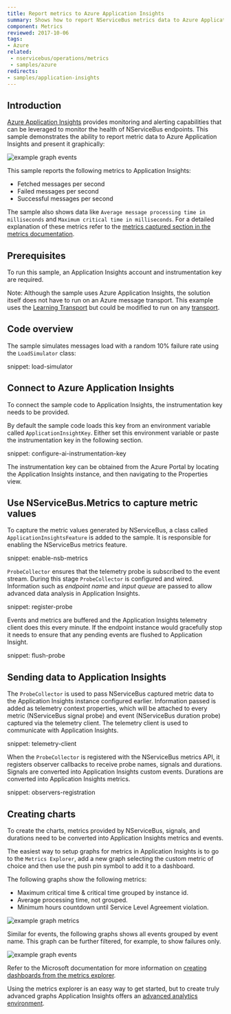 ```yaml
---
title: Report metrics to Azure Application Insights
summary: Shows how to report NServiceBus metrics data to Azure Application Insights
component: Metrics
reviewed: 2017-10-06
tags:
- Azure
related:
 - nservicebus/operations/metrics
 - samples/azure
redirects:
- samples/application-insights
---
```



## Introduction

[Azure Application Insights](https://azure.microsoft.com/en-us/services/application-insights/) provides monitoring and alerting capabilities that can be leveraged to monitor the health of NServiceBus endpoints. This sample demonstrates the ability to report metric data to Azure Application Insights and present it graphically:

![example graph events](example-graph-events.png "width=500")

This sample reports the following metrics to Application Insights:

 * Fetched messages per second 
 * Failed messages per second
 * Successful messages per second
 
 The sample also shows data like `Average message processing time in milliseconds` and `Maximum critical time in milliseconds`. For a detailed explanation of these metrics refer to the [metrics captured section in the metrics documentation](/nservicebus/operations/metrics/#metrics-captured).

## Prerequisites

To run this sample, an Application Insights account and instrumentation key are required.

Note: Although the sample uses Azure Application Insights, the solution itself does not have to run on an Azure message transport. This example uses the [Learning Transport](/transports/learning/) but could be modified to run on any [transport](/transports/).


## Code overview

The sample simulates messages load with a random 10% failure rate using the `LoadSimulator` class:

snippet: load-simulator


## Connect to Azure Application Insights

To connect the sample code to Application Insights, the instrumentation key needs to be provided.

By default the sample code loads this key from an environment variable called `ApplicationInsightKey`. Either set this environment variable or paste the instrumentation key in the following section.

snippet: configure-ai-instrumentation-key

The instrumentation key can be obtained from the Azure Portal by locating the Application Insights instance, and then navigating to the Properties view.


## Use NServiceBus.Metrics to capture metric values

To capture the metric values generated by NServiceBus, a class called `ApplicationInsightsFeature` is added to the sample. It is responsible for enabling the NServiceBus metrics feature.

snippet: enable-nsb-metrics

`ProbeCollector` ensures that the telemetry probe is subscribed to the event stream. During this stage `ProbeCollector` is configured and wired. Information such as *endpoint name* and *input queue* are passed to allow advanced data analysis in Application Insights.

snippet: register-probe

Events and metrics are buffered and the Application Insights telemetry client does this every minute. If the endpoint instance would gracefully stop it needs to ensure that any pending events are flushed to Application Insight.

snippet: flush-probe


## Sending data to Application Insights

The `ProbeCollector` is used to pass NServiceBus captured metric data to the Application Insights instance configured earlier. Information passed is added as telemetry context properties, which will be attached to every metric (NServiceBus signal probe) and event (NServiceBus duration probe) captured via the telemetry client. The telemetry client is used to communicate with Application Insights.

snippet: telemetry-client

When the `ProbeCollector` is registered with the NServiceBus metrics API, it registers observer callbacks to receive probe names, signals and durations. Signals are converted into Application Insights custom events. Durations are converted into Application Insights metrics.

snippet: observers-registration


## Creating charts

To create the charts, metrics provided by NServiceBus, signals, and durations need to be converted into Application Insights metrics and events.

The easiest way to setup graphs for metrics in Application Insights is to go to the `Metrics Explorer`, add a new graph selecting the custom metric of choice and then use the push pin symbol to add it to a dashboard.

The following graphs show the following metrics:

 * Maximum critical time & critical time grouped by instance id.
 * Average processing time, not grouped.
 * Minimum hours countdown until Service Level Agreement violation.

![example graph metrics](example-graph-metrics.png "width=500")

Similar for events, the following graphs shows all events grouped by event name. This graph can be further filtered, for example, to show failures only.

![example graph events](example-graph-events.png "width=500")

Refer to the Microsoft documentation for more information on [creating dashboards from the metrics explorer](https://docs.microsoft.com/en-us/azure/application-insights/app-insights-dashboards).

Using the metrics explorer is an easy way to get started, but to create truly advanced graphs Application Insights offers an [advanced analytics environment](https://docs.microsoft.com/en-us/azure/application-insights/app-insights-analytics).
